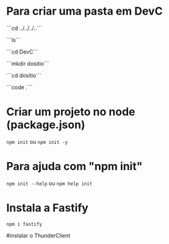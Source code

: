 # Para criar uma pasta em DevC

´´´cd ../../../..´´´

´´´ls´´´

´´´cd DevC´´´

´´´mkdir dositio´´´

´´´cd dositio´´´

´´´code .´´´

# Criar um projeto no node (package.json)

```npm init``` ou ```npm init -y```

# Para ajuda com "npm init"

```npm init --help```  ou ```npm help init```

# Instala a Fastify

```npm i fastify```

#instalar o ThunderClient
